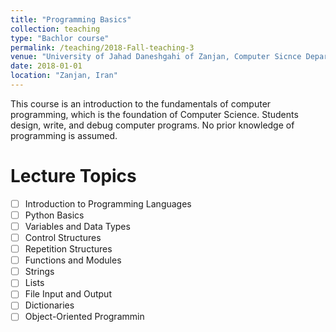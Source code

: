 ```yaml
---
title: "Programming Basics"
collection: teaching
type: "Bachlor course"
permalink: /teaching/2018-Fall-teaching-3
venue: "University of Jahad Daneshgahi of Zanjan, Computer Sicnce Department"
date: 2018-01-01
location: "Zanjan, Iran"
---
```


This course is an introduction to the fundamentals of computer programming, which is the foundation of Computer Science. Students design, write, and debug computer programs. No prior knowledge of programming is assumed.

Lecture Topics
======
- [ ] Introduction to Programming Languages
- [ ] Python Basics
- [ ] Variables and Data Types
- [ ] Control Structures
- [ ] Repetition Structures
- [ ] Functions and Modules
- [ ] Strings
- [ ] Lists
- [ ] File Input and Output
- [ ] Dictionaries
- [ ] Object-Oriented Programmin
